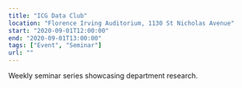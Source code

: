 ```yaml
---
title: "ICG Data Club"
location: "Florence Irving Auditorium, 1130 St Nicholas Avenue"
start: "2020-09-01T12:00:00"
end: "2020-09-01T13:00:00"
tags: ["Event", "Seminar"]
url: ""
---
```


Weekly seminar series showcasing department research.

<!-- endexcerpt -->
